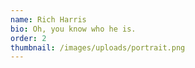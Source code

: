 ```yaml
---
name: Rich Harris
bio: Oh, you know who he is.
order: 2
thumbnail: /images/uploads/portrait.png
---
```

